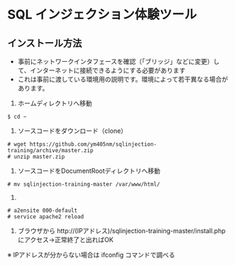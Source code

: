 # SQL インジェクション体験ツール

## インストール方法

* 事前にネットワークインタフェースを確認（「ブリッジ」などに変更）して、インターネットに接続できるようにする必要があります
* これは事前に渡している環境用の説明です。環境によって若干異なる場合があります。

1. ホームディレクトリへ移動

```
$ cd ~
```

1. ソースコードをダウンロード（clone）

```
# wget https://github.com/ym405nm/sqlinjection-training/archive/master.zip
# unzip master.zip
```

1. ソースコードをDocumentRootディレクトリへ移動

```
# mv sqlinjection-training-master /var/www/html/
```

1.

```
# a2ensite 000-default
# service apache2 reload
```

1. ブラウザから http://(IPアドレス)/sqlinjection-training-master/install.php にアクセス→正常終了と出ればOK

※ IPアドレスが分からない場合は ifconfig コマンドで調べる
